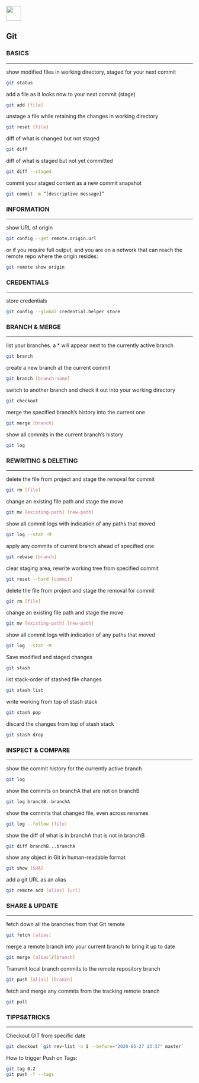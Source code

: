 <img src="https://upload.wikimedia.org/wikipedia/commons/e/e0/Git-logo.svg" width=40px></img>

## Git

### BASICS

---

show modified files in working directory, staged for your next commit

```bash
git status
```

add a file as it looks now to your next commit (stage)

```bash
git add [file]
```

unstage a file while retaining the changes in working directory

```bash
git reset [file]
```

diff of what is changed but not staged

```bash
git diff
```

diff of what is staged but not yet committed

```bash
git diff --staged
```

commit your staged content as a new commit snapshot

```bash
git commit -m “[descriptive message]”
```

### INFORMATION

---

show URL of origin

```bash
git config --get remote.origin.url
```

or if you require full output, and you are on a network that can reach the remote repo where the origin resides:

```bash
git remote show origin
```

### CREDENTIALS

---

store credentials

```bash
git config --global credential.helper store
```

### BRANCH & MERGE

---

list your branches. a \* will appear next to the currently active branch

```bash
git branch
```

create a new branch at the current commit

```bash
git branch [branch-name]
```

switch to another branch and check it out into your working directory

```bash
git checkout
```

merge the specified branch’s history into the current one

```bash
git merge [branch]
```

show all commits in the current branch’s history

```bash
git log
```

### REWRITING & DELETING

---

delete the file from project and stage the removal for commit

```bash
git rm [file]
```

change an existing file path and stage the move

```bash
git mv [existing-path] [new-path]
```

show all commit logs with indication of any paths that moved

```bash
git log --stat -M
```

apply any commits of current branch ahead of specified one

```bash
git rebase [branch]
```

clear staging area, rewrite working tree from specified commit

```bash
git reset --hard [commit]
```

delete the file from project and stage the removal for commit

```bash
git rm [file]
```

change an existing file path and stage the move

```bash
git mv [existing-path] [new-path]
```

show all commit logs with indication of any paths that moved

```bash
git log --stat -M
```

Save modified and staged changes

```bash
git stash
```

list stack-order of stashed file changes

```bash
git stash list
```

write working from top of stash stack

```bash
git stash pop
```

discard the changes from top of stash stack

```bash
git stash drop
```

### INSPECT & COMPARE

---

show the commit history for the currently active branch

```bash
git log
```

show the commits on branchA that are not on branchB

```bash
git log branchB..branchA
```

show the commits that changed file, even across renames

```bash
git log --follow [file]
```

show the diff of what is in branchA that is not in branchB

```bash
git diff branchB...branchA
```

show any object in Git in human-readable format

```bash
git show [SHA]
```

add a git URL as an alias

```bash
git remote add [alias] [url]
```

### SHARE & UPDATE

---

fetch down all the branches from that Git remote

```bash
git fetch [alias]
```

merge a remote branch into your current branch to bring it up to date

```bash
git merge [alias]/[branch]
```

Transmit local branch commits to the remote repository branch

```bash
git push [alias] [branch]
```

fetch and merge any commits from the tracking remote branch

```bash
git pull
```

### TIPPS&TRICKS

---

Checkout GIT from specific date
```bash
git checkout `git rev-list -n 1 --before="2020-05-27 13:37" master`
```

How to trigger Push on Tags:
```bash
git tag 0.2
git push -f --tags
```